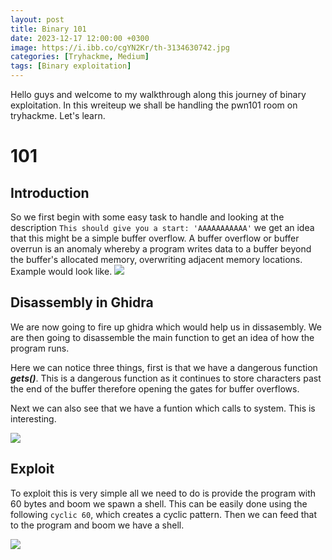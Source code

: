 ```yaml
---
layout: post
title: Binary 101
date: 2023-12-17 12:00:00 +0300
image: https://i.ibb.co/cgYN2Kr/th-3134630742.jpg
categories: [Tryhackme, Medium]
tags: [Binary exploitation]
---
```


Hello guys and welcome to my walkthrough along this journey of binary exploitation. In this wreiteup we shall be handling the pwn101 room on tryhackme. Let's learn.

# 101

## Introduction

So we first begin with some easy task to handle and looking at the description ```This should give you a start: 'AAAAAAAAAAA'```
we get an idea that this might be a simple buffer overflow. A buffer overflow or buffer overrun is an anomaly whereby a program writes data to a buffer beyond the buffer's allocated memory, overwriting adjacent memory locations.
Example would look like.
![](https://i.ibb.co/3RLRrq8/example-overflow.png)

## Disassembly in Ghidra

We are now going to fire up ghidra which would help us in dissasembly. We are then going to disassemble the main function to get an idea of how the program runs. 

Here we can notice three things, first is that we have a dangerous function ***gets()***. This is a dangerous function as it continues to store characters past the end of the buffer therefore opening the gates for buffer overflows.

Next we can also see that we have a funtion which calls to system. This is interesting.

![](https://i.ibb.co/h2SyLr5/ghidra.png)

## Exploit 
To exploit this is very simple all we need to do is provide the program with 60 bytes and boom we spawn a shell. This can be easily done using the following ```cyclic 60```, which creates a cyclic pattern. Then we can feed that to the program and boom we have a shell.

![](https://i.ibb.co/XbNcmQQ/shell.png)
